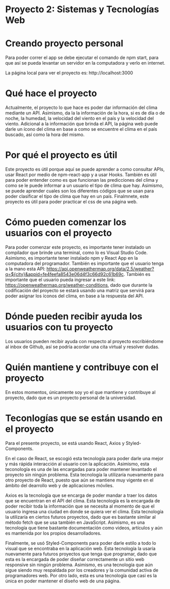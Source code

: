 # Proyecto 2: Sistemas y Tecnologías Web

# Creando proyecto personal

Para poder correr el app se debe ejecutar el comando de npm start, para que así se pueda levantar un servidor en la computadora y verlo en internet.

La página local para ver el proyecto es: http://localhost:3000

# Qué hace el proyecto

Actualmente, el proyecto lo que hace es poder dar información del clima mediante un API. Asimismo, da la la información de la hora, si es de día o de noche, la humedad, la velocidad del viento en el país y la velocidad del viento. Adicional a la información que brinda el API, la página web puede darle un ícono del clima en base a como se encuentre el clima en el país buscado, así como la hora del mismo.

# Por qué el proyecto es útil

Este proyecto es útil porque aquí se puede aprender a como consultar APIs, usar React por medio de npm-react-app y a usar Hooks. También es útil para poder entender como es que funcionan las predicciones del clima y como se le puede informar a un usuario el tipo de clima que hay. Asimismo, se puede aprender cuales son los diferentes códigos que se usan para poder clasificar el tipo de clima que hay en un país. Finalmnete, este proyecto es útil para poder practicar el css de una página web. 

# Cómo pueden comenzar los usuarios con el proyecto

Para poder comenzar este proyecto, es importante tener instalado un compilador que brinde una terminal, como lo es Visual Studio Code. Asimismo, es importante tener instalado npm y React App en la computadora del programador. También es importante que el usuario tenga a la mano esta API:  https://api.openweathermap.org/data/2.5/weather?q=${city}&appid=fe4feefa8543e06d4f3c66d92c61b69c. También es importante que el usuario pueda ingresar a este link: https://openweathermap.org/weather-conditions, dado que durante la codificación del proyecto se estará usando una matriz que servirá para poder asignar los íconos del clima, en base a la respuesta del API.

# Dónde pueden recibir ayuda los usuarios con tu proyecto

Los usuarios pueden recibir ayuda con respecto al proyecto escribiéndome al inbox de Github, así se podría acordar una cita virtual y resolver dudas.

# Quién mantiene y contribuye con el proyecto

En estos momentos, únicamente soy yo el que mantiene y contribuye al proyecto, dado que es un proyecto personal de la universidad.


# Teconlogías que se están usando en el proyecto

Para el presente proyecto, se está usando React, Axios y Styled-Components.

En el caso de React, se escogió esta tecnología para poder darle una mejor y más rápida interacción al usuario con la aplicación. Asimismo, esta teconología es una de las encargadas para poder mantener levantado el proyecto sin ningún problema. 
Esta tecnología la utilizaría nuevamente para otro proyecto de React, puesto que aún se mantiene muy vigente en el ámbito del dearrollo web y de aplicaciones móviles.

Axios es la tecnología que se encarga de poder mandar a traer los datos que se encuentran en el API del clima. Esta tecnología es la encargada de poder recibir toda la información que se necesita al momento de que el usuario ingresa una ciudad en donde se 
quiera ver el clima. Esta tecnología la utilizaría en ciertos futuros proyectos, dado que es bastante similar al método fetch que se usa también en JavaScript. Asimismo, es una tecnología que tiene bastante documentación como videos, artículos y aún es mantenida
por los propios desarrolladores. 

Finalmente, se usó Styled-Components para poder darle estilo a todo lo visual que se encontraba en la aplicación web. Esta tecnología la usaría nuevamente para futuros proyectos que tenga que programar, dado que esta es la encargada de poder diseñar correctamente
un sitio web responsive sin ningún problema. Asimismo, es una tecnología que aún sigue siendo muy respaldada por los creadores y la comunidad activa de programadores web. Por otro lado, esta es una tecnología que casi es la única en poder mantener el diseño web de 
una página.